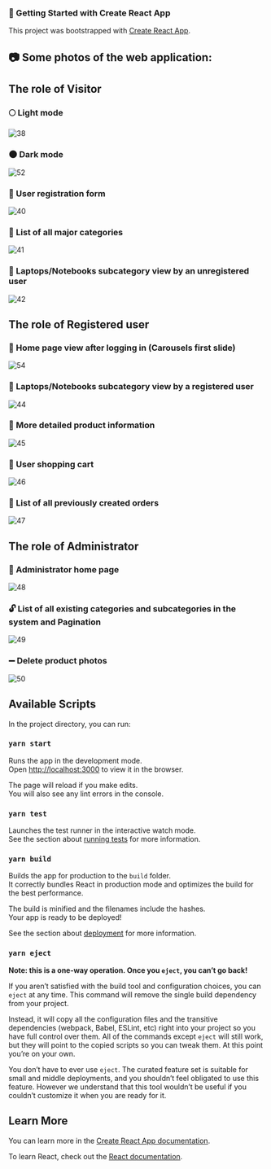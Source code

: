 ### :wrench: Getting Started with Create React App

This project was bootstrapped with [Create React App](https://github.com/facebook/create-react-app).

## :camera: Some photos of the web application:

## The role of Visitor
### :full_moon: Light mode

![38](https://user-images.githubusercontent.com/61964257/145252041-c50d6aef-6d3b-43f6-947f-3c9ca80bdc05.PNG)

### :new_moon: Dark mode

![52](https://user-images.githubusercontent.com/61964257/145254240-42fbec02-d942-49db-9d09-b196880b69c0.PNG)

### :busts_in_silhouette: User registration form

![40](https://user-images.githubusercontent.com/61964257/145252050-381c4c94-845d-4442-b907-3ce534264ad7.PNG)

### :1234: List of all major categories

![41](https://user-images.githubusercontent.com/61964257/145252051-5eefabfa-82fe-4fa4-b193-8605160d62d8.PNG)

### :no_entry_sign: Laptops/Notebooks subcategory view by an unregistered user

![42](https://user-images.githubusercontent.com/61964257/145252053-66550457-c11d-48da-bd65-8b45d152ed76.PNG)

## The role of Registered user

### :house_with_garden: Home page view after logging in (Carousels first slide)

![54](https://user-images.githubusercontent.com/61964257/145255550-e503cba7-8746-4b75-a6eb-e5342df78e2b.PNG)

### :1234: Laptops/Notebooks subcategory view by a registered user

![44](https://user-images.githubusercontent.com/61964257/145252056-34364178-ee24-414b-9bda-73ec000ed540.PNG)

### :mag_right: More detailed product information 

![45](https://user-images.githubusercontent.com/61964257/145252060-3a8b463c-7b57-4fb3-ae3e-6c831b30c461.PNG)

### :handbag: User shopping cart

![46](https://user-images.githubusercontent.com/61964257/145252065-710f0324-5ade-4f6e-8df0-d24077041d8a.PNG)

### :symbols: List of all previously created orders

![47](https://user-images.githubusercontent.com/61964257/145252067-0dc87872-9946-42b2-b5fa-44546d629e86.PNG)

## The role of Administrator
### :house_with_garden: Administrator home page

![48](https://user-images.githubusercontent.com/61964257/145252071-ccf56495-1e19-43af-a03a-88d913a6cd1a.PNG)

### :unlock: List of all existing categories and subcategories in the system and Pagination

![49](https://user-images.githubusercontent.com/61964257/145252074-2e333193-231a-4a44-b7cd-cd049f78c048.PNG)

### :heavy_minus_sign: Delete product photos

![50](https://user-images.githubusercontent.com/61964257/145252078-68f4d74c-52ff-40b8-aa95-ba3fdad7ad01.PNG)

## Available Scripts

In the project directory, you can run:

### `yarn start`

Runs the app in the development mode.\
Open [http://localhost:3000](http://localhost:3000) to view it in the browser.

The page will reload if you make edits.\
You will also see any lint errors in the console.

### `yarn test`

Launches the test runner in the interactive watch mode.\
See the section about [running tests](https://facebook.github.io/create-react-app/docs/running-tests) for more information.

### `yarn build`

Builds the app for production to the `build` folder.\
It correctly bundles React in production mode and optimizes the build for the best performance.

The build is minified and the filenames include the hashes.\
Your app is ready to be deployed!

See the section about [deployment](https://facebook.github.io/create-react-app/docs/deployment) for more information.

### `yarn eject`

**Note: this is a one-way operation. Once you `eject`, you can’t go back!**

If you aren’t satisfied with the build tool and configuration choices, you can `eject` at any time. This command will remove the single build dependency from your project.

Instead, it will copy all the configuration files and the transitive dependencies (webpack, Babel, ESLint, etc) right into your project so you have full control over them. All of the commands except `eject` will still work, but they will point to the copied scripts so you can tweak them. At this point you’re on your own.

You don’t have to ever use `eject`. The curated feature set is suitable for small and middle deployments, and you shouldn’t feel obligated to use this feature. However we understand that this tool wouldn’t be useful if you couldn’t customize it when you are ready for it.

## Learn More

You can learn more in the [Create React App documentation](https://facebook.github.io/create-react-app/docs/getting-started).

To learn React, check out the [React documentation](https://reactjs.org/).
